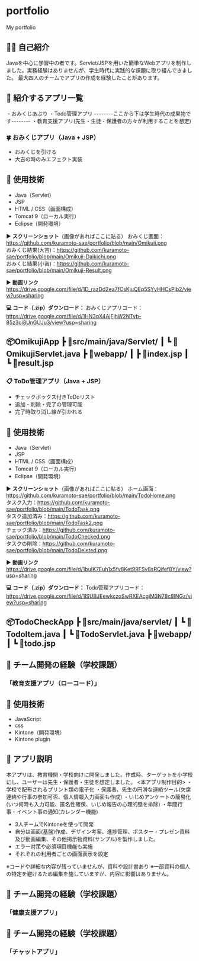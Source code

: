 # portfolio
My portfolio

## 👩‍💻 自己紹介
Javaを中心に学習中の者です。Servlet/JSPを用いた簡単なWebアプリを制作しました。実務経験はありませんが、学生時代に実践的な課題に取り組んできました。
最大四人のチームでアプリの作成を経験したことがあります。

## 📌 紹介するアプリ一覧
・おみくじあぷり
・Todo管理アプリ
--------ここから下は学生時代の成果物です--------
・教育支援アプリ(先生・生徒・保護者の方々が利用することを想定)


### 🍀 おみくじアプリ（Java + JSP）
- おみくじを引ける
- 大吉の時のみエフェクト実装

## 🔧 使用技術
- Java（Servlet）
- JSP
- HTML / CSS（画面構成）
- Tomcat 9（ローカル実行）
- Eclipse（開発環境）

▶️ **スクリーンショット**（画像があればここに貼る）
おみくじ画面：https://github.com/kuramoto-sae/portfolio/blob/main/Omikuji.png<br>
おみくじ結果(大吉)：https://github.com/kuramoto-sae/portfolio/blob/main/Omikuji-Daikichi.png<br>
おみくじ結果(小吉)：https://github.com/kuramoto-sae/portfolio/blob/main/Omikuji-Result.png

▶️ **動画リンク**
https://drive.google.com/file/d/1D_razDd2ea7fCsKjuQEp5SYyHHCsPjb2/view?usp=sharing

**💻 コード（.zip）ダウンロード：**
おみくじアプリコード：https://drive.google.com/file/d/1HN3qX4AjFjhW2NTvb-85z3oi8UnGUJu3/view?usp=sharing

📦OmikujiApp
 ┣ 📂src/main/java/Servlet/
 ┃ ┗ 📄OmikujiServlet.java
 ┣ 📂webapp/
 ┃ ┣ 📄index.jsp
 ┃ ┗ 📄result.jsp
---

### 📋 ToDo管理アプリ（Java + JSP）
- チェックボックス付きToDoリスト
- 追加・削除・完了の管理可能
- 完了時取り消し線が引かれる

## 🔧 使用技術
- Java（Servlet）
- JSP
- HTML / CSS（画面構成）
- Tomcat 9（ローカル実行）
- Eclipse（開発環境）


▶️ **スクリーンショット**（画像があればここに貼る）
ホーム画面：https://github.com/kuramoto-sae/portfolio/blob/main/TodoHome.png<br>
タスク入力：https://github.com/kuramoto-sae/portfolio/blob/main/TodoTask.png<br>
タスク追加済み：https://github.com/kuramoto-sae/portfolio/blob/main/TodoTask2.png<br>
チェック済み：https://github.com/kuramoto-sae/portfolio/blob/main/TodoChecked.png<br>
タスクの削除：https://github.com/kuramoto-sae/portfolio/blob/main/TodoDeleted.png

▶️ **動画リンク**
https://drive.google.com/file/d/1buIK7Euh1x5fv8Ket99FSv8sRQifef8Y/view?usp=sharing

**💻 コード（.zip）ダウンロード：**
Todo管理アプリコード：https://drive.google.com/file/d/1lSUBJEewkczoSwRXEAcgiM3N78c8lNGz/view?usp=sharing

📦TodoCheckApp 
 ┣ 📂src/main/java/servlet/ 
 ┃ ┗ 📄TodoItem.java
 ┃ ┗ 📄TodoServlet.java 
 ┣ 📂webapp/
 ┃ ┗ 📄todo.jsp
---




## 📁 チーム開発の経験（学校課題）
### 「教育支援アプリ（ローコード）」

## 🔧 使用技術
- JavaScript
- css
- Kintone（開発環境）
- Kintone plugin

## 📃 アプリ説明
本アプリは、教育機関・学校向けに開発しました。作成時、ターゲットを小学校にし、ユーザーは先生・保護者・生徒を想定しました。
<本アプリ制作目的>
・学校で配布されるプリント類の電子化
・保護者、先生の円滑な連絡ツール(欠席連絡や行事の参加可否、個人情報入力画面も作成)
・いじめアンケートの簡易化(いつ何時も入力可能、匿名性確保、いじめ報告の心理的壁を排除)
・年間行事・イベント事の通知(カレンダー機能)

- 3人チームでKintoneを使って開発
- 自分は画面(基盤)作成、デザイン考案、進捗管理、ポスター・プレゼン資料及び動画編集、その他掲示物資料(サンプル)を製作しました。
- エラー対策や必須項目機能も実施
- それぞれの利用者ごとの画面表示を設定

※コードや詳細な内容が残っていませんが、資料や設計書あり
※一部資料の個人の特定を避けるため編集を施していますが、内容に影響はありません。




## 📁 チーム開発の経験（学校課題）
### 「健康支援アプリ」






## 📁 チーム開発の経験（学校課題）
### 「チャットアプリ」



